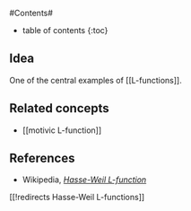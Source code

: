 
#Contents#
* table of contents
{:toc}

## Idea

One of the central examples of [[L-functions]].

## Related concepts

* [[motivic L-function]]

## References

* Wikipedia, _[Hasse-Weil L-function](http://en.wikipedia.org/wiki/Hasse&#8211;Weil_L-function)_

[[!redirects Hasse-Weil L-functions]]